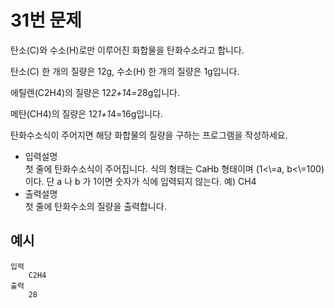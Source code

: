 # 31번 문제

탄소(C)와 수소(H)로만 이루어진 화합물을 탄화수소라고 합니다.

탄소(C) 한 개의 질량은 12g, 수소(H) 한 개의 질량은 1g입니다.

에틸렌(C2H4)의 질량은 12*2+1*4=28g입니다.

메탄(CH4)의 질량은 12*1+1*4=16g입니다.

탄화수소식이 주어지면 해당 화합물의 질량을 구하는 프로그램을 작성하세요.

<ul>
    <li>입력설명<br>
    첫 줄에 탄화수소식이 주어집니다. 식의 형태는 CaHb 형태이며 (1<\=a, b<\=100)이다. 단 a 나 b 가 1이면 숫자가 식에 입력되지 않는다. 예) CH4
    </li>
    <li>출력설명<br>
    첫 줄에 탄화수소의 질량을 출력합니다.
    </li>
</ul>

## 예시
    입력
        C2H4
    출력
        28